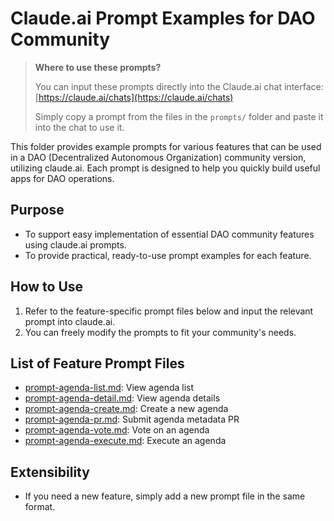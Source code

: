 # Claude.ai Prompt Examples for DAO Community

> **Where to use these prompts?**
>
> You can input these prompts directly into the Claude.ai chat interface:
> [https://claude.ai/chats](https://claude.ai/chats)
>
> Simply copy a prompt from the files in the `prompts/` folder and paste it into the chat to use it.

This folder provides example prompts for various features that can be used in a DAO (Decentralized Autonomous Organization) community version, utilizing claude.ai. Each prompt is designed to help you quickly build useful apps for DAO operations.

## Purpose
- To support easy implementation of essential DAO community features using claude.ai prompts.
- To provide practical, ready-to-use prompt examples for each feature.

## How to Use
1. Refer to the feature-specific prompt files below and input the relevant prompt into claude.ai.
2. You can freely modify the prompts to fit your community's needs.

## List of Feature Prompt Files
- [prompt-agenda-list.md](prompts/prompt-agenda-list.md): View agenda list
- [prompt-agenda-detail.md](prompts/prompt-agenda-detail.md): View agenda details
- [prompt-agenda-create.md](prompts/prompt-agenda-create.md): Create a new agenda
- [prompt-agenda-pr.md](prompts/prompt-agenda-pr.md): Submit agenda metadata PR
- [prompt-agenda-vote.md](prompts/prompt-agenda-vote.md): Vote on an agenda
- [prompt-agenda-execute.md](prompts/prompt-agenda-execute.md): Execute an agenda

## Extensibility
- If you need a new feature, simply add a new prompt file in the same format.